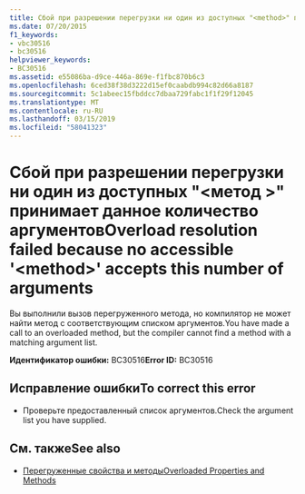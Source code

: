 ```yaml
---
title: Сбой при разрешении перегрузки ни один из доступных "<method>" принимает данное количество аргументов
ms.date: 07/20/2015
f1_keywords:
- vbc30516
- bc30516
helpviewer_keywords:
- BC30516
ms.assetid: e55086ba-d9ce-446a-869e-f1fbc870b6c3
ms.openlocfilehash: 6ced38f38d3222d15ef0caabdb994c82d66a8187
ms.sourcegitcommit: 5c1abeec15fbddcc7dbaa729fabc1f1f29f12045
ms.translationtype: MT
ms.contentlocale: ru-RU
ms.lasthandoff: 03/15/2019
ms.locfileid: "58041323"
---
```

# <a name="overload-resolution-failed-because-no-accessible-method-accepts-this-number-of-arguments"></a><span data-ttu-id="67416-102">Сбой при разрешении перегрузки ни один из доступных "\<метод >" принимает данное количество аргументов</span><span class="sxs-lookup"><span data-stu-id="67416-102">Overload resolution failed because no accessible '\<method>' accepts this number of arguments</span></span>
<span data-ttu-id="67416-103">Вы выполнили вызов перегруженного метода, но компилятор не может найти метод с соответствующим списком аргументов.</span><span class="sxs-lookup"><span data-stu-id="67416-103">You have made a call to an overloaded method, but the compiler cannot find a method with a matching argument list.</span></span>  
  
 <span data-ttu-id="67416-104">**Идентификатор ошибки:** BC30516</span><span class="sxs-lookup"><span data-stu-id="67416-104">**Error ID:** BC30516</span></span>  
  
## <a name="to-correct-this-error"></a><span data-ttu-id="67416-105">Исправление ошибки</span><span class="sxs-lookup"><span data-stu-id="67416-105">To correct this error</span></span>  
  
-   <span data-ttu-id="67416-106">Проверьте предоставленный список аргументов.</span><span class="sxs-lookup"><span data-stu-id="67416-106">Check the argument list you have supplied.</span></span>  
  
## <a name="see-also"></a><span data-ttu-id="67416-107">См. также</span><span class="sxs-lookup"><span data-stu-id="67416-107">See also</span></span>

- [<span data-ttu-id="67416-108">Перегруженные свойства и методы</span><span class="sxs-lookup"><span data-stu-id="67416-108">Overloaded Properties and Methods</span></span>](../../visual-basic/programming-guide/language-features/objects-and-classes/overloaded-properties-and-methods.md)
